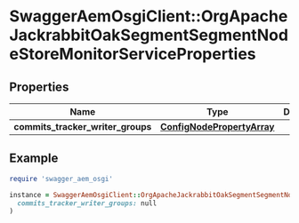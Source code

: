# SwaggerAemOsgiClient::OrgApacheJackrabbitOakSegmentSegmentNodeStoreMonitorServiceProperties

## Properties

| Name | Type | Description | Notes |
| ---- | ---- | ----------- | ----- |
| **commits_tracker_writer_groups** | [**ConfigNodePropertyArray**](ConfigNodePropertyArray.md) |  | [optional] |

## Example

```ruby
require 'swagger_aem_osgi'

instance = SwaggerAemOsgiClient::OrgApacheJackrabbitOakSegmentSegmentNodeStoreMonitorServiceProperties.new(
  commits_tracker_writer_groups: null
)
```

